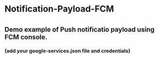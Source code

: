 # Notification-Payload-FCM
#
## Demo example of Push notificatio payload using FCM console.
### (add your google-services.json file and credentials)

